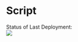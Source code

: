# Script

Status of Last Deployment:<br>
<img src="https://github.com/BakurD/Script/workflows/xxxxx/badge.svg?branch=master"><br>
